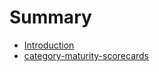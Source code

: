 # Summary

* [Introduction](README.md)
* [category-maturity-scorecards](category-maturity-scorecards.md)

